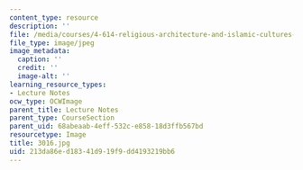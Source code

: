 ```yaml
---
content_type: resource
description: ''
file: /media/courses/4-614-religious-architecture-and-islamic-cultures-fall-2002/213da86ed18341d919f9dd4193219bb6_3016.jpg
file_type: image/jpeg
image_metadata:
  caption: ''
  credit: ''
  image-alt: ''
learning_resource_types:
- Lecture Notes
ocw_type: OCWImage
parent_title: Lecture Notes
parent_type: CourseSection
parent_uid: 68abeaab-4eff-532c-e858-18d3ffb567bd
resourcetype: Image
title: 3016.jpg
uid: 213da86e-d183-41d9-19f9-dd4193219bb6
---
```

